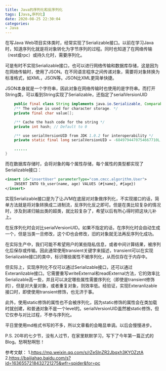 ```yaml
---
title: Java的序列化和反序列化
tags: [Java,序列化]
date: 2020-08-25 22:30:04
categories:
- Java
---
```


在写Java Web项目实体类时，经常实现了Serializable接口。以前在学习Java时，知道序列化就是将对象转化为字节序列的过程。同时也知道了在网络传输（rest或rpc）或持久化时，需要序列化。

可是有时不实现Serializable接口，也可以进行网络传输和数据库存储，这是因为在网络传输时，使用了JSON。在不同语言程序之间传递对象，需要将对象转换为标准格式，如XML，JSON等。JSON比XML更简单快捷。

JSON本身就是一个字符串，因此对象在网络传输时也使用的是字符串。而打开String类，可以看到String实现了Serializable，还指定了serialVersionUID
	
```java
	public final class String implements java.io.Serializable, Comparable<String>, CharSequence {
    /** The value is used for character storage. */
    private final char value[];

    /** Cache the hash code for the string */
    private int hash; // Default to 0

    /** use serialVersionUID from JDK 1.0.2 for interoperability */
    private static final long serialVersionUID = -6849794470754667710L;

    ......
}
```
而在数据库存储时，会将对象的每个属性存储，每个属性的类型都实现了Serializable接口：
```xml
<insert id="insertUser" parameterType="com.cmcc.algorithm.User">
    INSERT INTO tb_user(name, age) VALUES (#{name}, #{age})
</insert>
```

实现Serializable接口是为了让JVM在底层对对象做序列化，不实现接口的话，简单方法就是将对象转换成二进制流，反序列化反之即可。但是在类比较复杂的情况时，涉及到递归输出类的超类，就比较复杂了，希望以后有所心得时把这块儿补上。

在反序列化时会对比serialVersionUID。如果不指定的话，在序列化时会自动生成一个，但是当类一旦修改，这个ID也会修改，旧的对象就无法再反序列化成功。

在实际生产中，我们可能不希望用户的某些隐私信息，或者中间计算结果，被序列化后保存或传输。因此通常使用transient关键字来描述，transient可以在实现Serializable接口的类中，标识哪些属性不被序列化，从而仅存在于内存中。

但实际上，实现序列化不仅可以通过Serializable接口，还可以通过Exteranlizable接口。它需要重写writeExternal和readExternal方法，它的效率比Serializable高一些，并且可以决定哪些属性需要序列化（即使是transient修饰的），但是对大量对象，或者重复对象，则效率低。经验证，实现Exteranlizable接口时，即使使用transient修饰，也无济于事。

此外，使用static修饰的属性也不会被序列化，因为static修饰的属性会在类加载时就创建，和普通对象不是一个level的。serialVersionUID虽然被static修饰，但它仅参与对比过程，不参与序列化。

平日里使用md格式书写的不多，所以文章看的会略显单调。以后会慢慢进步。

P.S. 20年的七夕节，没有人过节，在家里默默学习，写下了今年第一篇正式的Blog。愁啊愁啊愁！

参考文献：
1.https://mp.weixin.qq.com/s/rZeSlnZR2Jbqxh3KYOZztA
2.https://baijiahao.baidu.com/s?id=1636557218432721275&wfr=spider&for=pc